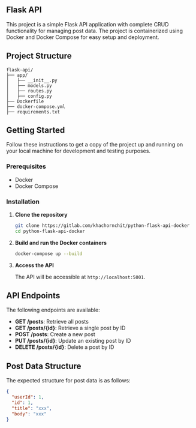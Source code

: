 ## Flask API
This project is a simple Flask API application with complete CRUD functionality for managing post data. The project is containerized using Docker and Docker Compose for easy setup and deployment.

## Project Structure
```
flask-api/
├── app/
│   ├── __init__.py
│   ├── models.py
│   ├── routes.py
│   ├── config.py
├── Dockerfile
├── docker-compose.yml
├── requirements.txt
```

## Getting Started

Follow these instructions to get a copy of the project up and running on your local machine for development and testing purposes.

### Prerequisites

- Docker
- Docker Compose

### Installation

1. **Clone the repository**

    ```bash
    git clone https://gitlab.com/khachornchit/python-flask-api-docker
    cd python-flask-api-docker
    ```

2. **Build and run the Docker containers**

    ```bash
    docker-compose up --build
    ```

3. **Access the API**

   The API will be accessible at `http://localhost:5001`.

## API Endpoints

The following endpoints are available:

- **GET /posts**: Retrieve all posts
- **GET /posts/{id}**: Retrieve a single post by ID
- **POST /posts**: Create a new post
- **PUT /posts/{id}**: Update an existing post by ID
- **DELETE /posts/{id}**: Delete a post by ID

## Post Data Structure

The expected structure for post data is as follows:

```json
{
  "userId": 1,
  "id": 1,
  "title": "xxx",
  "body": "xxx"
}
```

